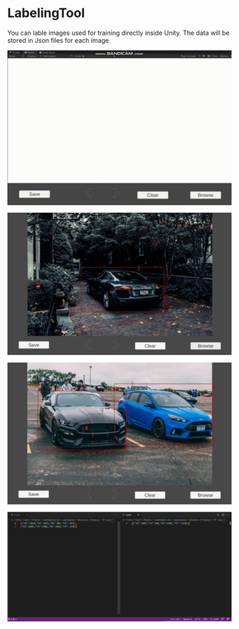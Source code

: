# LabelingTool

You can lable images used for training directly inside Unity. The data will be stored in Json files for each image

![alt text](https://github.com/tuddor1234/LabelingTool/blob/main/LabelIngTool.gif)

![alt text](https://github.com/tuddor1234/LabelingTool/blob/main/1.png)

![alt text](https://github.com/tuddor1234/LabelingTool/blob/main/2.png)

![alt text](https://github.com/tuddor1234/LabelingTool/blob/main/3.png)

